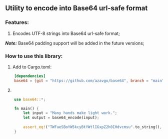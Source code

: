 ## Utility to encode into Base64 url-safe format

### Features: 
1. Encodes UTF-8 strings into Base64 url-safe format;

***Note:*** Base64 padding support will be added in the future versions;

### How to use this library:

1. Add to Cargo.toml:

```toml
    [dependencies]
    base64 = {git = "https://github.com/azavgo/base64", branch = "main"}
```

2. 

```rust
    use base64::*; 

    fn main() {     
        let input = "Many hands make light work."; 
        let output = base64_encode(input); 
        
        assert_eq!("TWFueSBoYW5kcyBtYWtlIGxpZ2h0IHdvcmsu".to_string(), output);
    }
```